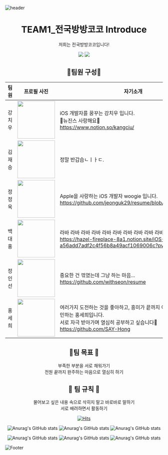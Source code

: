 ![header](https://camo.githubusercontent.com/bed077e98537eaab6f7a1bf122fac080c09ecc7035737cba28171d309efec8a5/68747470733a2f2f63617073756c652d72656e6465722e76657263656c2e6170702f6170693f747970653d736861726b26636f6c6f723d6772616469656e74266865696768743d313430)
<div align=center>


# TEAM1_전국방방코코 Introduce
저희는 전국방방코코입니다!
<p>
  <img src="https://img.shields.io/badge/swift-F05138?style=flat-square&logo=Swift&logoColor=white"/>
  <a href="https://discord.gg/fzwmJ5vRGn"><img src="https://img.shields.io/badge/discord-5865F2?style=flat-square&logo=Discord&logoColor=white"/></a>
</p>

## 👤팀원 구성👤


| 팀원   | 프로필 사진| 자기소개 |
| ------ | ------ | ----------- |
| 강치우 | <img width="120" height="120" border:0px src="https://github.com/APP-iOS3rd/TEAM1_CodingEveryWhere/assets/112779139/7055510f-067b-4d31-8b75-762a3d07bb64"/>| iOS 개발자를 꿈꾸는 강치우 입니다. <br> 🤍뉴진스 사랑해요🤍 <br> https://www.notion.so/kangciu/        |
| 김재승 | <img width="120" height="120" border:0px src="https://github.com/APP-iOS3rd/TEAM1_CodingEveryWhere/assets/141672096/76700313-13e2-493b-8784-3c6ba14bb30d"/>       |   정말 반갑습ㄴㅣㅏㄷ.          |
| 정정욱 | <img width="120" height="120" border:0px src="https://github.com/APP-iOS3rd/TEAM1_CodingEveryWhere/assets/54401641/18124bce-d159-4a4d-8ee2-65366eb53f0d"/>| Apple을 사랑하는 iOS 개발자 woogie 입니다. <br> https://github.com/jeonguk29/resume/blob/main/README.md |
| 백대홍 | <img width="120" height="120" border:0px src="https://github.com/APP-iOS3rd/TEAM1_CodingEveryWhere/assets/75058050/b1e90fe5-defa-4521-985e-53fe607178fd"/>|라바 라바 라바 라바 라바 라바 라바 라바 라바 라바 라바 라바 https://hazel-fireplace-8a1.notion.site/iOS-Developer-a56add7adf2c4f56b8a49acf1069006c?pvs=4        |
| 정인선 | <img width="120" height="120" border:0px src="https://github.com/APP-iOS3rd/TEAM1_CodingEveryWhere/assets/120158212/255d6532-0367-444e-b966-1c4bebc9f15e"/>| 중요한 건 꺾였는데 그냥 하는 마음...  <br> https://github.com/withseon/resume   |
| 홍세희 | <img width="120" height="120" border:0px src="https://github.com/APP-iOS3rd/TEAM1_CodingEveryWhere/assets/103061387/b21a81ed-1c44-46bc-b9b4-93ca1e629067"/>| 여러가지 도전하는 것을 좋아하고, 흥미가 끝까지 이어지길 치열하게 고민하는 홍세희입니다. <br> 서로 자극 받아가며 열심히 공부하고 싶습니다🙌   https://github.com/SAY-Hong    |

## 🎯팀 목표 🎯

부족한 부분을 서로 채워가기  
전원 끝까지 완주하는 마음으로 열심히 하기  

## 📖 팀 규칙 📖
물어보고 싶은 내용 속으로 삭히지 말고 바로바로 말하기  
서로 배려하면서 활동하기  




[![Hits](https://hits.seeyoufarm.com/api/count/incr/badge.svg?url=https%3A%2F%2Fgithub.com%2FAPP-iOS3rd%2FTEAM1_CodingEveryWhere%2Ftree%2Fwoogiehttps%3A%2F%2Fgithub.com%2Fgjbae1212%2Fhit-counter&count_bg=%2379C83D&title_bg=%23E97E18&icon=swift.svg&icon_color=%23E7E7E7&title=Number+of+visitors+today&edge_flat=false)](https://hits.seeyoufarm.com)


![Anurag's GitHub stats](https://github-readme-stats.vercel.app/api?username=jeonguk29&theme=kacho_ga&show_icons=true)
![Anurag's GitHub stats](https://github-readme-stats.vercel.app/api?username=kangciu&theme=transparent&show_icons=true)
![Anurag's GitHub stats](https://github-readme-stats.vercel.app/api?username=withseon&theme=shadow_red&show_icons=true)

![Anurag's GitHub stats](https://github-readme-stats.vercel.app/api?username=SAY-Hong&theme=synthwave&show_icons=true)
![Anurag's GitHub stats](https://github-readme-stats.vercel.app/api?username=martdealer&theme=dracula&show_icons=true)
![Anurag's GitHub stats](https://github-readme-stats.vercel.app/api?username=DevLarva&theme=calm_pink&show_icons=true)

</div>

![Footer](https://capsule-render.vercel.app/api?type=waving&color=auto&height=200&section=footer)
